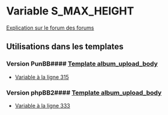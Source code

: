 # Variable S_MAX_HEIGHT
[Explication sur le forum des forums](http://forum.forumactif.com/t294113-listing-des-variables#S_MAX_HEIGHT)
## Utilisations dans les templates
### Version PunBB#### [Template album_upload_body](punbb/album_upload_body.md)
* [Variable à la ligne 315](../punbb/album_upload_body.tpl#L315)
### Version phpBB2#### [Template album_upload_body](subsilver/album_upload_body.md)
* [Variable à la ligne 333](../subsilver/album_upload_body.tpl#L333)